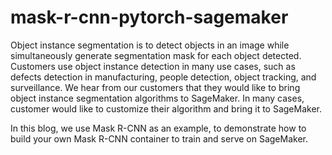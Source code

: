 # mask-r-cnn-pytorch-sagemaker
Object instance segmentation is to detect objects in an image while simultaneously generate segmentation mask for each object detected. Customers use object instance detection in many use cases, such as defects detection in manufacturing, people detection, object tracking, and surveillance. We hear from our customers that they would like to bring object instance segmentation algorithms to SageMaker. In many cases, customer would like to customize their algorithm and bring it to SageMaker. 

In this blog, we use Mask R-CNN as an example, to demonstrate how to build your own Mask R-CNN container to train and serve on SageMaker. 

